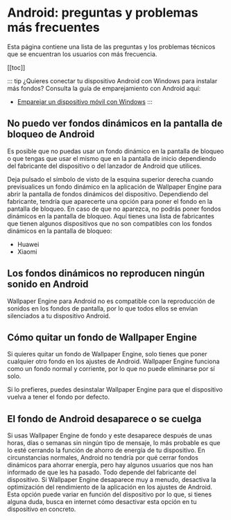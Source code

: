 # Android: preguntas y problemas más frecuentes

Esta página contiene una lista de las preguntas y los problemas técnicos que se encuentran los usuarios con más frecuencia.

[[toc]]

::: tip
¿Quieres conectar tu dispositivo Android con Windows para instalar más fondos? Consulta la guía de emparejamiento con Android aquí:

* [Emparejar un dispositivo móvil con Windows](/mobile/pairing.html)
:::

## No puedo ver fondos dinámicos en la pantalla de bloqueo de Android

Es posible que no puedas usar un fondo dinámico en la pantalla de bloqueo o que tengas que usar el mismo que en la pantalla de inicio dependiendo del fabricante del dispositivo o del lanzador de Android que utilices.

Deja pulsado el símbolo de visto de la esquina superior derecha cuando previsualices un fondo dinámico en la aplicación de Wallpaper Engine para abrir la pantalla de fondos dinámicos del dispositivo. Dependiendo del fabricante, tendría que aparecerte una opción para poner el fondo en la pantalla de bloqueo. En caso de que no aparezca, no podrás poner fondos dinámicos en la pantalla de bloqueo. Aquí tienes una lista de fabricantes que tienen algunos dispositivos que no son compatibles con los fondos dinámicos en la pantalla de bloqueo:

* Huawei
* Xiaomi

## Los fondos dinámicos no reproducen ningún sonido en Android

Wallpaper Engine para Android no es compatible con la reproducción de sonidos en los fondos de pantalla, por lo que todos ellos se envían silenciados a tu dispositivo Android.

## Cómo quitar un fondo de Wallpaper Engine

Si quieres quitar un fondo de Wallpaper Engine, solo tienes que poner cualquier otro fondo en los ajustes de Android. Wallpaper Engine funciona como un fondo normal y corriente, por lo que no puede eliminarse por sí solo.

Si lo prefieres, puedes desinstalar Wallpaper Engine para que el dispositivo vuelva a tener el fondo por defecto.

## El fondo de Android desaparece o se cuelga

Si usas Wallpaper Engine de fondo y este desaparece después de unas horas, días o semanas sin ningún tipo de mensaje, lo más probable es que lo esté cerrando la función de ahorro de energía de tu dispositivo. En circunstancias normales, Android no tendría por qué cerrar fondos dinámicos para ahorrar energía, pero hay algunos usuarios que nos han informado de que les ha pasado. Todo depende del fabricante del dispositivo. Si Wallpaper Engine desaparece muy a menudo, desactiva la optimización del rendimiento de la aplicación en los ajustes de Android. Esta opción puede variar en función del dispositivo por lo que, si tienes alguna duda, busca en internet cómo desactivar esta opción en tu dispositivo en concreto.